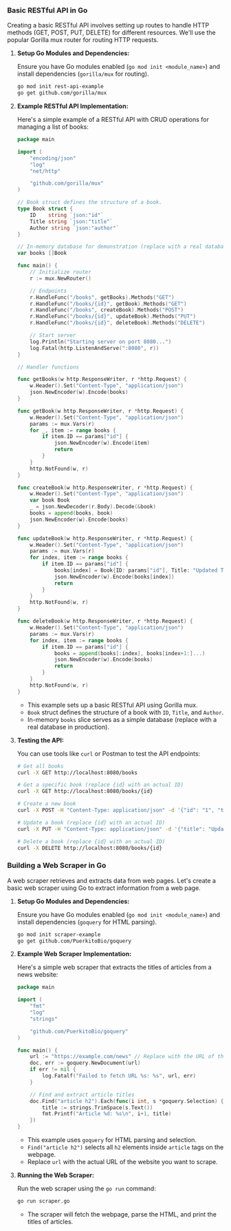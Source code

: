### Basic RESTful API in Go

Creating a basic RESTful API involves setting up routes to handle HTTP methods (GET, POST, PUT, DELETE) for different resources. We'll use the popular Gorilla mux router for routing HTTP requests.

1. **Setup Go Modules and Dependencies:**

   Ensure you have Go modules enabled (`go mod init <module_name>`) and install dependencies (`gorilla/mux` for routing).

   ```bash
   go mod init rest-api-example
   go get github.com/gorilla/mux
   ```

2. **Example RESTful API Implementation:**

   Here's a simple example of a RESTful API with CRUD operations for managing a list of books:

   ```go
   package main

   import (
       "encoding/json"
       "log"
       "net/http"

       "github.com/gorilla/mux"
   )

   // Book struct defines the structure of a book.
   type Book struct {
       ID    string `json:"id"`
       Title string `json:"title"`
       Author string `json:"author"`
   }

   // In-memory database for demonstration (replace with a real database in production).
   var books []Book

   func main() {
       // Initialize router
       r := mux.NewRouter()

       // Endpoints
       r.HandleFunc("/books", getBooks).Methods("GET")
       r.HandleFunc("/books/{id}", getBook).Methods("GET")
       r.HandleFunc("/books", createBook).Methods("POST")
       r.HandleFunc("/books/{id}", updateBook).Methods("PUT")
       r.HandleFunc("/books/{id}", deleteBook).Methods("DELETE")

       // Start server
       log.Println("Starting server on port 8080...")
       log.Fatal(http.ListenAndServe(":8080", r))
   }

   // Handler functions

   func getBooks(w http.ResponseWriter, r *http.Request) {
       w.Header().Set("Content-Type", "application/json")
       json.NewEncoder(w).Encode(books)
   }

   func getBook(w http.ResponseWriter, r *http.Request) {
       w.Header().Set("Content-Type", "application/json")
       params := mux.Vars(r)
       for _, item := range books {
           if item.ID == params["id"] {
               json.NewEncoder(w).Encode(item)
               return
           }
       }
       http.NotFound(w, r)
   }

   func createBook(w http.ResponseWriter, r *http.Request) {
       w.Header().Set("Content-Type", "application/json")
       var book Book
       _ = json.NewDecoder(r.Body).Decode(&book)
       books = append(books, book)
       json.NewEncoder(w).Encode(books)
   }

   func updateBook(w http.ResponseWriter, r *http.Request) {
       w.Header().Set("Content-Type", "application/json")
       params := mux.Vars(r)
       for index, item := range books {
           if item.ID == params["id"] {
               books[index] = Book{ID: params["id"], Title: "Updated Title", Author: "Updated Author"}
               json.NewEncoder(w).Encode(books[index])
               return
           }
       }
       http.NotFound(w, r)
   }

   func deleteBook(w http.ResponseWriter, r *http.Request) {
       w.Header().Set("Content-Type", "application/json")
       params := mux.Vars(r)
       for index, item := range books {
           if item.ID == params["id"] {
               books = append(books[:index], books[index+1:]...)
               json.NewEncoder(w).Encode(books)
               return
           }
       }
       http.NotFound(w, r)
   }
   ```

   - This example sets up a basic RESTful API using Gorilla mux.
   - `Book` struct defines the structure of a book with `ID`, `Title`, and `Author`.
   - In-memory `books` slice serves as a simple database (replace with a real database in production).

3. **Testing the API:**

   You can use tools like `curl` or Postman to test the API endpoints:

   ```bash
   # Get all books
   curl -X GET http://localhost:8080/books

   # Get a specific book (replace {id} with an actual ID)
   curl -X GET http://localhost:8080/books/{id}

   # Create a new book
   curl -X POST -H "Content-Type: application/json" -d '{"id": "1", "title": "Book Title", "author": "Book Author"}' http://localhost:8080/books

   # Update a book (replace {id} with an actual ID)
   curl -X PUT -H "Content-Type: application/json" -d '{"title": "Updated Title", "author": "Updated Author"}' http://localhost:8080/books/{id}

   # Delete a book (replace {id} with an actual ID)
   curl -X DELETE http://localhost:8080/books/{id}
   ```

### Building a Web Scraper in Go

A web scraper retrieves and extracts data from web pages. Let's create a basic web scraper using Go to extract information from a web page.

1. **Setup Go Modules and Dependencies:**

   Ensure you have Go modules enabled (`go mod init <module_name>`) and install dependencies (`goquery` for HTML parsing).

   ```bash
   go mod init scraper-example
   go get github.com/PuerkitoBio/goquery
   ```

2. **Example Web Scraper Implementation:**

   Here's a simple web scraper that extracts the titles of articles from a news website:

   ```go
   package main

   import (
       "fmt"
       "log"
       "strings"

       "github.com/PuerkitoBio/goquery"
   )

   func main() {
       url := "https://example.com/news" // Replace with the URL of the website you want to scrape
       doc, err := goquery.NewDocument(url)
       if err != nil {
           log.Fatalf("Failed to fetch URL %s: %s", url, err)
       }

       // Find and extract article titles
       doc.Find("article h2").Each(func(i int, s *goquery.Selection) {
           title := strings.TrimSpace(s.Text())
           fmt.Printf("Article %d: %s\n", i+1, title)
       })
   }
   ```

   - This example uses `goquery` for HTML parsing and selection.
   - `Find("article h2")` selects all `h2` elements inside `article` tags on the webpage.
   - Replace `url` with the actual URL of the website you want to scrape.

3. **Running the Web Scraper:**

   Run the web scraper using the `go run` command:

   ```bash
   go run scraper.go
   ```

   - The scraper will fetch the webpage, parse the HTML, and print the titles of articles.
